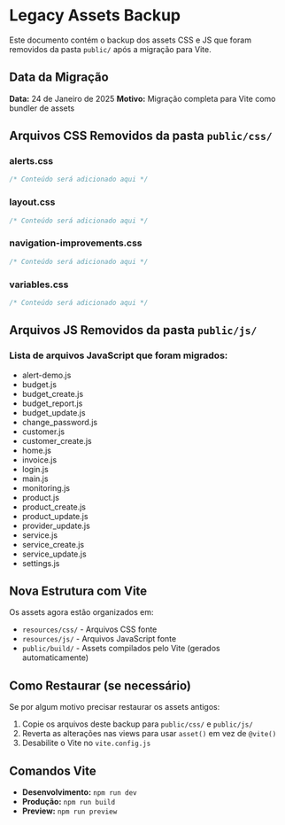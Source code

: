 # Legacy Assets Backup

Este documento contém o backup dos assets CSS e JS que foram removidos da pasta `public/` após a migração para Vite.

## Data da Migração
**Data:** 24 de Janeiro de 2025
**Motivo:** Migração completa para Vite como bundler de assets

## Arquivos CSS Removidos da pasta `public/css/`

### alerts.css
```css
/* Conteúdo será adicionado aqui */
```

### layout.css  
```css
/* Conteúdo será adicionado aqui */
```

### navigation-improvements.css
```css
/* Conteúdo será adicionado aqui */
```

### variables.css
```css
/* Conteúdo será adicionado aqui */
```

## Arquivos JS Removidos da pasta `public/js/`

### Lista de arquivos JavaScript que foram migrados:
- alert-demo.js
- budget.js
- budget_create.js
- budget_report.js
- budget_update.js
- change_password.js
- customer.js
- customer_create.js
- home.js
- invoice.js
- login.js
- main.js
- monitoring.js
- product.js
- product_create.js
- product_update.js
- provider_update.js
- service.js
- service_create.js
- service_update.js
- settings.js

## Nova Estrutura com Vite

Os assets agora estão organizados em:
- `resources/css/` - Arquivos CSS fonte
- `resources/js/` - Arquivos JavaScript fonte
- `public/build/` - Assets compilados pelo Vite (gerados automaticamente)

## Como Restaurar (se necessário)

Se por algum motivo precisar restaurar os assets antigos:

1. Copie os arquivos deste backup para `public/css/` e `public/js/`
2. Reverta as alterações nas views para usar `asset()` em vez de `@vite()`
3. Desabilite o Vite no `vite.config.js`

## Comandos Vite

- **Desenvolvimento:** `npm run dev`
- **Produção:** `npm run build`
- **Preview:** `npm run preview`